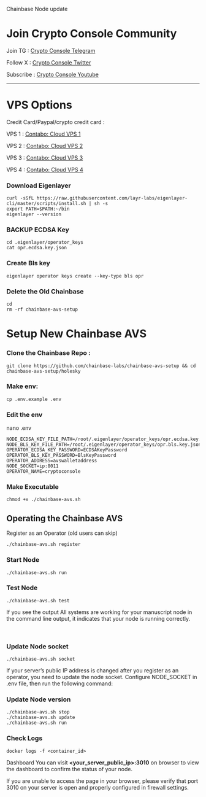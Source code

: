 Chainbase Node update

# Join Crypto Console Community

Join TG : [Crypto Console Telegram](https://t.me/cryptoconsol) 

Follow X : [Crypto Console Twitter](https://www.x.com/cryptoconsol) 

Subscribe : [Crypto Console Youtube](https://www.youtube.com/@cryptoconsole)


---

# VPS Options

Credit Card/Paypal/crypto credit card : 

VPS 1 : [Contabo: Cloud VPS 1](https://www.jdoqocy.com/click-101278318-15692486) 

VPS 2 : [Contabo: Cloud VPS 2](https://www.tkqlhce.com/click-101278318-13796472)

VPS 3 : [Contabo: Cloud VPS 3](https://www.dpbolvw.net/click-101278318-13796474)

VPS 4 : [Contabo: Cloud VPS 4](https://www.anrdoezrs.net/click-101278318-13796476)


### Download Eigenlayer
```
curl -sSfL https://raw.githubusercontent.com/layr-labs/eigenlayer-cli/master/scripts/install.sh | sh -s
export PATH=$PATH:~/bin
eigenlayer --version
```

### BACKUP ECDSA Key
```
cd .eigenlayer/operator_keys
cat opr.ecdsa.key.json
```
### Create Bls key 
```
eigenlayer operator keys create --key-type bls opr
```
### Delete the Old Chainbase
```
cd
rm -rf chainbase-avs-setup
```
# Setup New Chainbase AVS 

### Clone the Chainbase Repo :
```
git clone https://github.com/chainbase-labs/chainbase-avs-setup && cd chainbase-avs-setup/holesky
```
### Make env:
```
cp .env.example .env
```
###  Edit the env

nano .env

```
NODE_ECDSA_KEY_FILE_PATH=/root/.eigenlayer/operator_keys/opr.ecdsa.key.json
NODE_BLS_KEY_FILE_PATH=/root/.eigenlayer/operator_keys/opr.bls.key.json
OPERATOR_ECDSA_KEY_PASSWORD=ECDSAKeyPassword
OPERATOR_BLS_KEY_PASSWORD=BlsKeyPassword
OPERATOR_ADDRESS=avswalletaddress
NODE_SOCKET=ip:8011
OPERATOR_NAME=cryptoconsole
```

### Make Executable 
```
chmod +x ./chainbase-avs.sh
```

## Operating the Chainbase AVS

Register as an Operator (old users can skip)

```
./chainbase-avs.sh register
```

### Start Node

```
./chainbase-avs.sh run
```

### Test Node
```
./chainbase-avs.sh test
```
If you see the output All systems are working for your manuscript node in the command line output, it indicates that your node is running correctly.

​
### Update Node socket

```
./chainbase-avs.sh socket
```

If your server’s public IP address is changed after you register as an operator, you need to update the node socket. Configure NODE_SOCKET in .env file, then run the following command:

### Update Node version

```
./chainbase-avs.sh stop
./chainbase-avs.sh update
./chainbase-avs.sh run
```

### Check Logs

```
docker logs -f <container_id>
```

Dashboard
You can visit **<your_server_public_ip>:3010** on browser to view the dashboard to confirm the status of your node. 

If you are unable to access the page in your browser, please verify that port 3010 on your server is open and properly configured in firewall settings.
